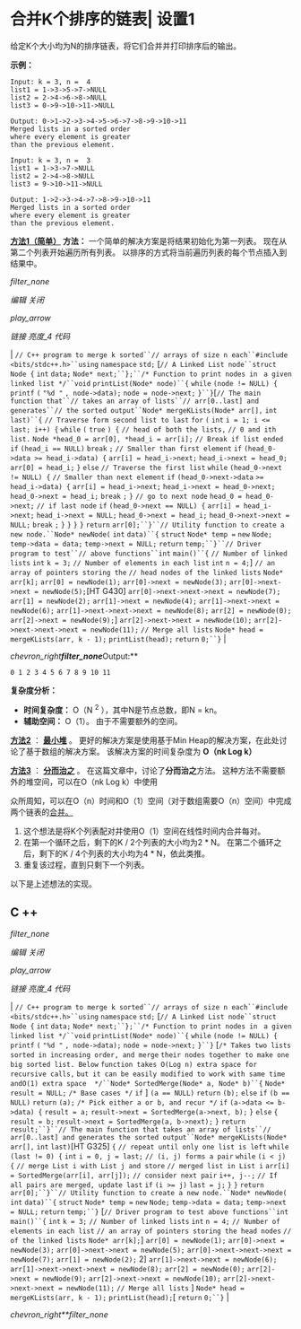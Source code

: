 # 合并K个排序的链表| 设置1

给定K个大小均为N的排序链表，将它们合并并打印排序后的输出。

**示例：**

```
Input: k = 3, n =  4
list1 = 1->3->5->7->NULL
list2 = 2->4->6->8->NULL
list3 = 0->9->10->11->NULL

Output: 0->1->2->3->4->5->6->7->8->9->10->11
Merged lists in a sorted order 
where every element is greater 
than the previous element.

Input: k = 3, n =  3
list1 = 1->3->7->NULL
list2 = 2->4->8->NULL
list3 = 9->10->11->NULL

Output: 1->2->3->4->7->8->9->10->11
Merged lists in a sorted order 
where every element is greater 
than the previous element.

```

 <u>**方法1（简单）**</u>
**方法：**
一个简单的解决方案是将结果初始化为第一列表。 现在从第二个列表开始遍历所有列表。 以排序的方式将当前遍历列表的每个节点插入到结果中。

*filter_none*

*编辑*
*关闭*

*play_arrow*

*链接*
*亮度_4*
*代码*

| `// C++ program to merge k sorted``// arrays of size n each``#include <bits/stdc++.h>``using` `namespace` `std;` [`// A Linked List node``struct` `Node {` `int` `data;` `Node* next;``};``/* Function to print nodes in ` `a given linked list */``void` `printList(Node* node)``{` `while` `(node != NULL) {` `printf` `(` `"%d "` `, node->data);` `node = node->next;` `}``}`​​  [`// The main function that``// takes an array of lists``// arr[0..last] and generates``// the sorted output``Node* mergeKLists(Node* arr[],` `int` `last)``{` `// Traverse form second list to last` `for` `(` `int` `i = 1; i <= last; i++) {` `while` `(` `true` `) {` `// head of both the lists,` `// 0 and ith list.` `Node *head_0 = arr[0], *head_i = arr[i];` `// Break if list ended` `if` `(head_i == NULL)` `break` `;` `// Smaller than first element` `if` `(head_0->data >= head_i->data) {` `arr[i] = head_i->next;` `head_i->next = head_0;` `arr[0] = head_i;` `}` `else` `// Traverse the first list` `while` `(head_0->next != NULL) {` `// Smaller than next element` `if` `(head_0->next->data` `>= head_i->data) {` `arr[i] = head_i->next;` `head_i->next = head_0->next;` `head_0->next = head_i;` `break` `;` `}` `// go to next node` `head_0 = head_0->next;` `// if last node` `if` `(head_0->next == NULL) {` `arr[i] = head_i->next;` `head_i->next = NULL;` `head_0->next = head_i;` `head_0->next->next = NULL;` `break` `;` `}` `}` `}` `}` `return` `arr[0];``}``// Utility function to create a new node.``Node* newNode(` `int` `data)``{` `struct` `Node* temp =` `new` `Node;` `temp->data = data;` `temp->next = NULL;` `return` `temp;``}``// Driver program to test``// above functions``int` `main()``{` `// Number of linked lists` `int` `k = 3;` `// Number of elements in each list` `int` `n = 4;`]  `// an array of pointers storing the` `// head nodes of the linked lists` `Node* arr[k];` `arr[0] = newNode(1);` `arr[0]->next = newNode(3);` `arr[0]->next->next = newNode(5);`[HT G430]  `arr[0]->next->next->next = newNode(7);` `arr[1] = newNode(2);` `arr[1]->next = newNode(4);` `arr[1]->next->next = newNode(6);` `arr[1]->next->next->next = newNode(8);` `arr[2] = newNode(0);` `arr[2]->next = newNode(9);`] `arr[2]->next->next = newNode(10);` `arr[2]->next->next->next = newNode(11);` `// Merge all lists` `Node* head = mergeKLists(arr, k - 1);` `printList(head);` `return` `0;``}` |

*chevron_right**filter_none***Output:**

```
0 1 2 3 4 5 6 7 8 9 10 11

```

**复杂度分析：**

*   **时间复杂度：** O（N <sup>2</sup> ），其中N是节点总数，即N = kn。
*   **辅助空间：** O（1）。
    由于不需要额外的空间。

 <u>**方法2**</u> ： [**最小堆**](https://www.geeksforgeeks.org/min-heap-in-java/) 。
更好的解决方案是使用基于Min Heap的解决方案，在此处讨论了基于数组的解决方案。 该解决方案的时间复杂度为 **O（nk Log k）**

 <u>**方法3**</u> ： [**分而治之**](https://www.geeksforgeeks.org/divide-and-conquer-algorithm-introduction/) 。
在这篇文章中，讨论了**分而治之**方法。 这种方法不需要额外的堆空间，可以在O（nk Log k）中使用

众所周知，可以在O（n）时间和O（1）空间（对于数组需要O（n）空间）中完成两个链表的[合并。](https://www.geeksforgeeks.org/merge-two-sorted-linked-lists/)

1.  这个想法是将K个列表配对并使用O（1）空间在线性时间内合并每对。
2.  在第一个循环之后，剩下的K / 2个列表的大小均为2 * N。 在第二个循环之后，剩下的K / 4个列表的大小均为4 * N，依此类推。
3.  重复该过程，直到只剩下一个列表。

以下是上述想法的实现。

## C ++

*filter_none*

*编辑*
*关闭*

*play_arrow*

*链接*
*亮度_4*
*代码*

| `// C++ program to merge k sorted``// arrays of size n each``#include <bits/stdc++.h>``using` `namespace` `std;` [`// A Linked List node``struct` `Node {` `int` `data;` `Node* next;``};``/* Function to print nodes in ` `a given linked list */``void` `printList(Node* node)``{` `while` `(node != NULL) {` `printf` `(` `"%d "` `, node->data);` `node = node->next;` `}``}` [`/* Takes two lists sorted in increasing order, and merge` `their nodes together to make one big sorted list. Below` `function takes O(Log n) extra space for recursive calls,` `but it can be easily modified to work with same time and`​​ `O(1) extra space  */``Node* SortedMerge(Node* a, Node* b)``{` `Node* result = NULL;` `/* Base cases */` `if` ] `(a == NULL)` `return` `(b);` `else` `if` `(b == NULL)` `return` `(a);` `/* Pick either a or b, and recur */` `if` `(a->data <= b->data) {` `result = a;` `result->next = SortedMerge(a->next, b);` `}` `else` `{` `result = b;` `result->next = SortedMerge(a, b->next);` `}` `return` `result;``}``// The main function that takes an array of lists``// arr[0..last] and generates the sorted output``Node* mergeKLists(Node* arr[],` `int` `last)`[HT G325] `{` `// repeat until only one list is left` `while` `(last != 0) {` `int` `i = 0, j = last;` `// (i, j) forms a pair` `while` `(i < j) {` `// merge List i with List j and store` `// merged list in List i` `arr[i] = SortedMerge(arr[i], arr[j]);` `// consider next pair` `i++, j--;` `// If all pairs are merged, update last` `if` `(i >= j)` `last = j;` `}` `}` `return` `arr[0];``}``// Utility function to create a new node.``Node* newNode(` `int` `data)``{` `struct` `Node* temp =` `new` `Node;` `temp->data = data;` `temp->next = NULL;` `return` `temp;``}` [`// Driver program to test above functions``int` `main()``{` `int` `k = 3;` `// Number of linked lists` `int` `n = 4;` `// Number of elements in each list` `// an array of pointers storing the head nodes` `// of the linked lists` `Node* arr[k];`] `arr[0] = newNode(1);` `arr[0]->next = newNode(3);` `arr[0]->next->next = newNode(5);` `arr[0]->next->next->next = newNode(7);` `arr[1] = newNode(2);` 2] `arr[1]->next->next = newNode(6);` `arr[1]->next->next->next = newNode(8);` `arr[2] = newNode(0);` `arr[2]->next = newNode(9);` `arr[2]->next->next = newNode(10);` `arr[2]->next->next->next = newNode(11);` `// Merge all lists` ] `Node* head = mergeKLists(arr, k - 1);` `printList(head);`[  `return` `0;``}` |

*chevron_right**filter_none*